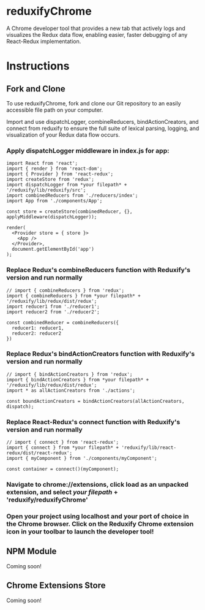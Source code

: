 # reduxifyChrome
A Chrome developer tool that provides a new tab that actively logs and visualizes the Redux data flow, enabling easier, faster debugging of any React-Redux implementation. 

# Instructions

## Fork and Clone

To use reduxifyChrome, fork and clone our Git repository to an easily accessible file path on your computer.

Import and use dispatchLogger, combineReducers, bindActionCreators, and connect from reduxify to ensure the full suite of lexical parsing, logging, and visualization of your Redux data flow occurs.

### Apply dispatchLogger middleware in index.js for app:

    import React from 'react';
    import { render } from 'react-dom';
    import { Provider } from 'react-redux';
    import createStore from 'redux';
    import dispatchLogger from *your filepath* + '/reduxify/lib/reduxify/src';
    import combinedReducers from './reducers/index';
    import App from './components/App';
    
    const store = createStore(combinedReducer, {}, applyMiddleware(dispatchLogger));
    
    render(
      <Provider store = { store }>
        <App />
      </Provider>,
      document.getElementById('app')
    );

### Replace Redux's combineReducers function with Reduxify's version and run normally

    // import { combineReducers } from 'redux';
    import { combineReducers } from *your filepath* + '/reduxify/lib/redux/dist/redux';
    import reducer1 from './reducer1';
    import reducer2 from './reducer2';

    const combinedReducer = combineReducers({
      reducer1: reducer1,
      reducer2: reducer2
    })

### Replace Redux's bindActionCreators function with Reduxify's version and run normally

    // import { bindActionCreators } from 'redux';
    import { bindActionCreators } from *your filepath* + '/reduxify/lib/redux/dist/redux';
    import * as allActionCreators from './actions';
    
    const boundActionCreators = bindActionCreators(allActionCreators, dispatch);

### Replace React-Redux's connect function with Reduxify's version and run normally

    // import { connect } from 'react-redux';
    import { connect } from *your filepath* + 'reduxify/lib/react-redux/dist/react-redux';
    import { myComponent } from './components/myComponent';
    
    const container = connect()(myComponent);
    
### Navigate to chrome://extensions, click load as an unpacked extension, and select *your filepath* + 'reduxify/reduxifyChrome'

### Open your project using localhost and your port of choice in the Chrome browser. Click on the Reduxify Chrome extension icon in your toolbar to launch the developer tool!
    
## NPM Module

Coming soon!

## Chrome Extensions Store

Coming soon!
